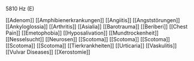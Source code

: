 5810 Hz (E)

[[Adenom]]
[[Amphibienerkrankungen]]
[[Angiitis]]
[[Angststörungen]]
[[Ankyloglossia]]
[[Arthritis]]
[[Asialia]]
[[Barotrauma]]
[[Beriberi]]
[[Chest Pain]]
[[Emetophobia]]
[[Hyposalivation]]
[[Mundtrockenheit]]
[[Nesselsucht]]
[[Neurosen]]
[[Scotoma]]
[[Scotoma]]
[[Scotoma]]
[[Scotoma]]
[[Scotoma]]
[[Tierkrankheiten]]
[[Urticaria]]
[[Vaskulitis]]
[[Vulvar Diseases]]
[[Xerostomie]]